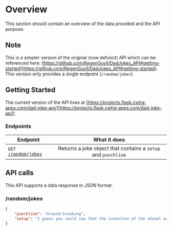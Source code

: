 # Overview

This section should contain an overview of the data provided and the API purpose. 

## Note

This is a simpler version of the original (now defunct) API which can be referenced here: [https://github.com/KegenGuyll/DadJokes_API#getting-started](https://github.com/KegenGuyll/DadJokes_API#getting-started). This version only provides a single endpoint (`/random/jokes`).

## Getting Started

The current version of the API lives at [https://projects.flask.cwhq-apps.com/dad-joke-api/](https://projects.flask.cwhq-apps.com/dad-joke-api/)

### Endpoints

| Endpoint                                                  |                                   What it does                                   |
| --------------------------------------------------------- | :------------------------------------------------------------------------------: |
| `GET` [`/random/jokes`](#random/jokes)                     |   Returns a joke object that contains a `setup` and `punchline`    |


## API calls

This API supports a data response in JSON format.

### /random/jokes

```json
{
    "punchline": "Ground-breaking",
    "setup": "I guess you could say that the invention of the shovel was really...."
}
```

